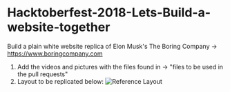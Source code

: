 # Hacktoberfest-2018-Lets-Build-a-website-together
Build a plain white website replica of Elon Musk's The Boring Company -> https://www.boringcompany.com

1. Add the videos and pictures with the files found in -> "files to be used in the pull requests"
2. Layout to be replicated below: ![Reference Layout](https://user-images.githubusercontent.com/22683645/46261582-6d02e680-c4ed-11e8-8203-13bd1533664f.jpg)
